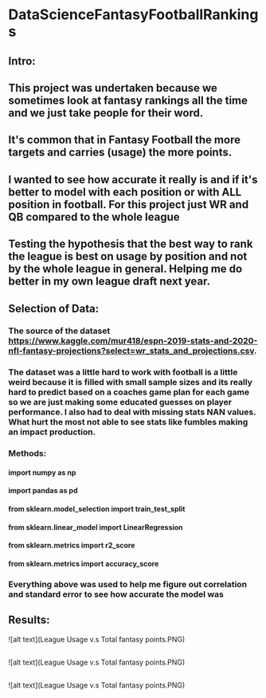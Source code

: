 # DataScienceFantasyFootballRankings

## Intro:
## This project was undertaken because we sometimes look at fantasy rankings all the time and we just take people for their word. 
## It's common that in Fantasy Football the more targets and carries (usage) the more points. 
## I wanted to see how accurate it really is and if it's better to model with each position or with ALL position in football. For this project just WR and QB compared to the whole league
## Testing the hypothesis that the best way to rank the league is best on usage by position and not by the whole league in general. Helping me do better in my own league draft next year.

## Selection of Data:
### The source of the dataset https://www.kaggle.com/mur418/espn-2019-stats-and-2020-nfl-fantasy-projections?select=wr_stats_and_projections.csv. 

### The dataset was a little hard to work with football is a little weird because it is filled with small sample sizes and its really hard to predict based on a coaches game plan for each game so we are just making some educated guesses on player performance. I also had to deal with missing stats NAN values. What hurt the most not able to see stats like fumbles making an impact production.

### Methods: 
#### import numpy as np 
#### import pandas as pd
#### from sklearn.model_selection import train_test_split 
#### from sklearn.linear_model import LinearRegression
#### from sklearn.metrics import r2_score
#### from sklearn.metrics import accuracy_score

### Everything above was used to help me figure out correlation and standard error to see how accurate the model was

## Results: 
![alt text](League Usage v.s Total fantasy points.PNG)
##
![alt text](League Usage v.s Total fantasy points.PNG)
##
![alt text](League Usage v.s Total fantasy points.PNG)
